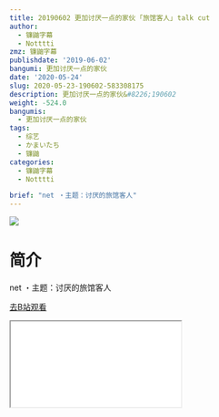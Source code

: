 ```yaml
---
title: 20190602 更加讨厌一点的家伙 ｢旅馆客人｣ talk cut
author:
  - 镰鼬字幕
  - Notttti
zmz: 镰鼬字幕
publishdate: '2019-06-02'
bangumi: 更加讨厌一点的家伙
date: '2020-05-24'
slug: 2020-05-23-190602-583308175
description: 更加讨厌一点的家伙&#8226;190602
weight: -524.0
bangumis:
  - 更加讨厌一点的家伙
tags:
  - 综艺
  - かまいたち
  - 镰鼬
categories:
  - 镰鼬字幕
  - Notttti

brief: "net ・主题：讨厌的旅馆客人"
---
```

![](https://raw.githubusercontent.com/tcgriffith/owaraisite/master/static/tmpimg/501d9a5468855aa21de904f9d2941ee8ffedd92b.jpg.480.jpg)
# 简介  
net
・主题：讨厌的旅馆客人  

[去B站观看](https://www.bilibili.com/video/av583308175/)
<div class ="resp-container"><iframe class="testiframe" src="//player.bilibili.com/player.html?aid=583308175"", scrolling="no", allowfullscreen="true" > </iframe></div> 
